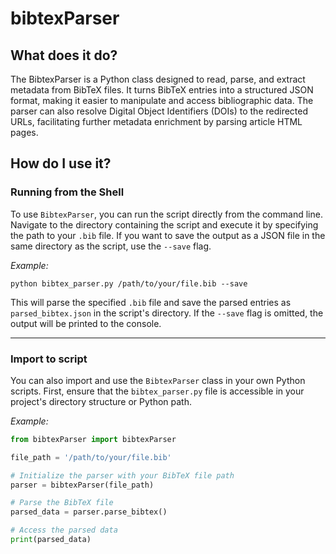 # bibtexParser

## What does it do?
The BibtexParser is a Python class designed to read, parse, and extract metadata from BibTeX files. It turns BibTeX entries into a structured JSON format, making it easier to manipulate and access bibliographic data. The parser can also resolve Digital Object Identifiers (DOIs) to the redirected URLs, facilitating further metadata enrichment by parsing article HTML pages.

## How do I use it?

### Running from the Shell
To use `BibtexParser`, you can run the script directly from the command line. Navigate to the directory containing the script and execute it by specifying the path to your `.bib` file. If you want to save the output as a JSON file in the same directory as the script, use the `--save` flag.

*Example:*
```shell
python bibtex_parser.py /path/to/your/file.bib --save
```

This will parse the specified `.bib` file and save the parsed entries as `parsed_bibtex.json` in the script's directory. If the `--save` flag is omitted, the output will be printed to the console.

-----

### Import to script
You can also import and use the `BibtexParser` class in your own Python scripts. First, ensure that the `bibtex_parser.py` file is accessible in your project's directory structure or Python path.

*Example:*
```python
from bibtexParser import bibtexParser

file_path = '/path/to/your/file.bib'

# Initialize the parser with your BibTeX file path
parser = bibtexParser(file_path)

# Parse the BibTeX file
parsed_data = parser.parse_bibtex()

# Access the parsed data
print(parsed_data)
```
